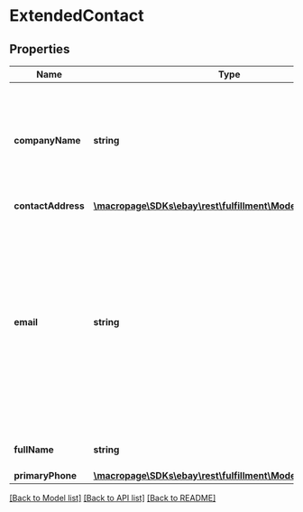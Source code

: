 # ExtendedContact

## Properties
Name | Type | Description | Notes
------------ | ------------- | ------------- | -------------
**companyName** | **string** | The company name associated with the buyer or eBay shipping partner. This field is only returned if defined/applicable to the buyer or eBay shipping partner. | [optional] 
**contactAddress** | [**\macropage\SDKs\ebay\rest\fulfillment\Model\Address**](Address.md) |  | [optional] 
**email** | **string** | This field shows the email address of the buyer. The email address of a buyer will only be shown for the first two weeks after order creation. Two weeks after order creation, this field will stop getting returned. Note: This field will always show the email address of the buyer even with a Global Shipping Program shipment. | [optional] 
**fullName** | **string** | The full name of the buyer or eBay shipping partner. | [optional] 
**primaryPhone** | [**\macropage\SDKs\ebay\rest\fulfillment\Model\PhoneNumber**](PhoneNumber.md) |  | [optional] 

[[Back to Model list]](../README.md#documentation-for-models) [[Back to API list]](../README.md#documentation-for-api-endpoints) [[Back to README]](../README.md)


